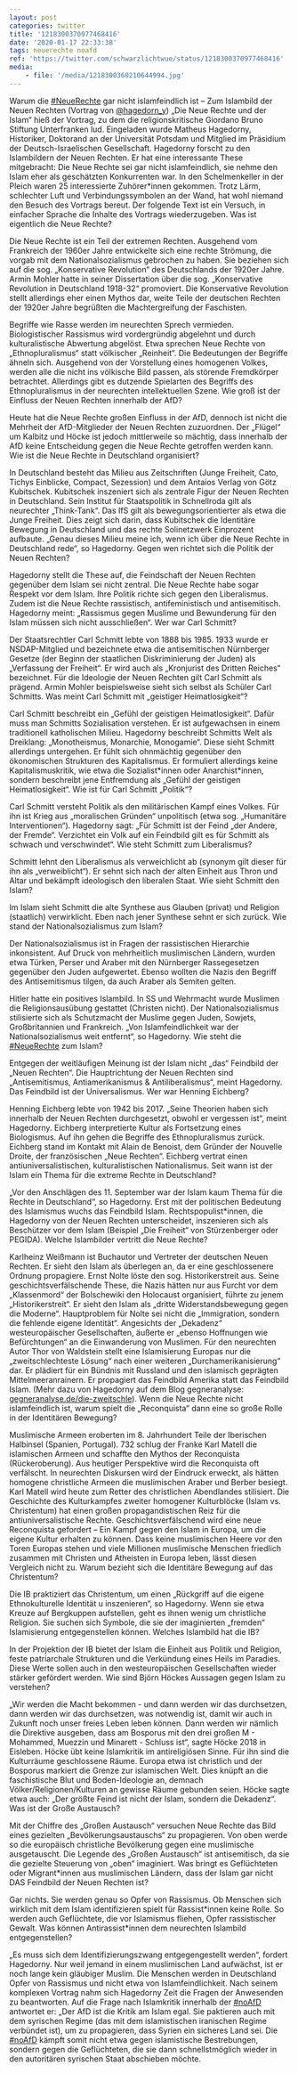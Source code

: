 ```yaml
---
layout: post
categories: twitter
title: '1218300370977468416'
date: '2020-01-17 22:33:38'
tags: neuerechte noafd
ref: 'https://twitter.com/schwarzlichtwue/status/1218300370977468416'
media:
    - file: '/media/1218300360210644994.jpg'
---
```

Warum die [#NeueRechte](/t/neuerechte) gar nicht islamfeindlich ist – Zum Islambild der Neuen Rechten (Vortrag von [@hagedorn_y](https://twitter.com/hagedorn_y)) 
„Die Neue Rechte und der Islam“ hieß der Vortrag, zu dem die religionskritische Giordano Bruno Stiftung Unterfranken lud. Eingeladen wurde Matheus Hagedorny, Historiker, Doktorand an der Universität Potsdam und Mitglied im Präsidium der Deutsch-Israelischen Gesellschaft.
Hagedorny forscht zu den Islambildern der Neuen Rechten. Er hat eine interessante These mitgebracht: Die Neue Rechte sei gar nicht islamfeindlich, sie nehme den Islam eher als geschätzten Konkurrenten war.
In den Schelmenkeller in der Pleich waren 25 interessierte Zuhörer\*innen gekommen. Trotz Lärm, schlechter Luft und Verbindungssymbolen an der Wand, hat wohl niemand den Besuch des Vortrags bereut.
Der folgende Text ist ein Versuch, in einfacher Sprache die Inhalte des Vortrags wiederzugeben.
Was ist eigentlich die Neue Rechte?



Die Neue Rechte ist ein Teil der extremen Rechten. Ausgehend vom Frankreich der 1960er Jahre entwickelte sich eine rechte Strömung, die vorgab mit dem Nationalsozialismus gebrochen zu haben.
Sie beziehen sich auf die sog. „Konservative Revolution“ des Deutschlands der 1920er Jahre. Armin Mohler hatte in seiner Dissertation über die sog. „Konservative Revolution in Deutschland 1918-32“ promoviert.
Die Konservative Revolution stellt allerdings eher einen Mythos dar, weite Teile der deutschen Rechten der 1920er Jahre begrüßten die Machtergreifung der Faschisten.

Begriffe wie Rasse werden im neurechten Sprech vermieden.
Biologistischer Rassismus wird vordergründig abgelehnt und durch kulturalistische Abwertung abgelöst. Etwa sprechen Neue Rechte von „Ethnopluralismus“ statt völkischer „Reinheit“. Die Bedeutungen der Begriffe ähneln sich.
Ausgehend von der Vorstellung eines homogenen Volkes, werden alle die nicht ins völkische Bild passen, als störende Fremdkörper betrachtet. Allerdings gibt es dutzende Spielarten des Begriffs des Ethnopluralismus in der neurechten intellektuellen Szene.
Wie groß ist der Einfluss der Neuen Rechten innerhalb der AfD?



Heute hat die Neue Rechte großen Einfluss in der AfD, dennoch ist nicht die Mehrheit der AfD-Mitglieder der Neuen Rechten zuzuordnen.
Der „Flügel“ um Kalbitz und Höcke ist jedoch mittlerweile so mächtig, dass innerhalb der AfD keine Entscheidung gegen die Neue Rechte getroffen werden kann.
Wie ist die Neue Rechte in Deutschland organisiert?

In Deutschland besteht das Milieu aus Zeitschriften (Junge Freiheit, Cato, Tichys Einblicke, Compact, Sezession) und dem Antaios Verlag von Götz Kubitschek.
Kubitschek inszeniert sich als zentrale Figur der Neuen Rechten in Deutschland. Sein Institut für Staatspolitik in Schnellroda gilt als neurechter „Think-Tank“. Das IfS gilt als bewegungsorientierter als etwa die Junge Freiheit.
Dies zeigt sich darin, dass Kubitschek die Identitäre Bewegung in Deutschland und das rechte Solinetzwerk Einprozent aufbaute. „Genau dieses Milieu meine ich, wenn ich über die Neue Rechte in Deutschland rede“, so Hagedorny.
Gegen wen richtet sich die Politik der Neuen Rechten?



Hagedorny stellt die These auf, die Feindschaft der Neuen Rechten gegenüber dem Islam sei nicht zentral. Die Neue Rechte habe sogar Respekt vor dem Islam. Ihre Politik richte sich gegen den Liberalismus.
Zudem ist die Neue Rechte rassistisch, antifeministisch und antisemitisch. Hagedorny meint: „Rassismus gegen Muslime und Bewunderung für den Islam müssen sich nicht ausschließen“.
Wer war Carl Schmitt?



Der Staatsrechtler Carl Schmitt lebte von 1888 bis 1985. 1933 wurde er NSDAP-Mitglied und bezeichnete etwa die antisemitischen Nürnberger Gesetze (der Beginn der staatlichen Diskriminierung der Juden) als „Verfassung der Freiheit“.
Er wird auch als „Kronjurist des Dritten Reiches“ bezeichnet. Für die Ideologie der Neuen Rechten gilt Carl Schmitt als prägend. Armin Mohler beispielsweise sieht sich selbst als Schüler Carl Schmitts.
Was meint Carl Schmitt mit „geistiger Heimatlosigkeit“?



Carl Schmitt beschreibt ein „Gefühl der geistigen Heimatlosigkeit“. Dafür muss man Schmitts Sozialisation verstehen. Er ist aufgewachsen in einem traditionell katholischen Milieu.
Hagedorny beschreibt Schmitts Welt als Dreiklang: „Monotheismus, Monarchie, Monogamie“. Diese sieht Schmitt allerdings untergehen.
Er fühlt sich ohnmächtig gegenüber den ökonomischen Strukturen des Kapitalismus. Er formuliert allerdings keine Kapitalismuskritik, wie etwa die Sozialist\*innen oder Anarchist\*innen, sondern beschreibt jene Entfremdung als „Gefühl der geistigen Heimatlosigkeit“.
Wie ist für Carl Schmitt „Politik“?



Carl Schmitt versteht Politik als den militärischen Kampf eines Volkes. Für ihn ist Krieg aus „moralischen Gründen“ unpolitisch (etwa sog. „Humanitäre Interventionen“). Hagedorny sagt: „Für Schmitt ist der Feind „der Andere, der Fremde“.
Verzichtet ein Volk auf ein Feindbild gilt es für Schmitt als schwach und verschwindet“.
Wie steht Schmitt zum Liberalismus?



Schmitt lehnt den Liberalismus als verweichlicht ab (synonym gilt dieser für ihn als „verweiblicht“). Er sehnt sich nach der alten Einheit aus Thron und Altar und bekämpft ideologisch den liberalen Staat.
Wie sieht Schmitt den Islam?



Im Islam sieht Schmitt die alte Synthese aus Glauben (privat) und Religion (staatlich) verwirklicht. Eben nach jener Synthese sehnt er sich zurück.
Wie stand der Nationalsozialismus zum Islam?



Der Nationalsozialismus ist in Fragen der rassistischen Hierarchie inkonsistent. Auf Druck von mehrheitlich muslimischen Ländern, wurden etwa Türken, Perser und Araber mit den Nürnberger Rassegesetzen gegenüber den Juden aufgewertet.
Ebenso wollten die Nazis den Begriff des Antisemitismus tilgen, da auch Araber als Semiten gelten.

Hitler hatte ein positives Islambild. In SS und Wehrmacht wurde Muslimen die Religionsausübung gestattet (Christen nicht).
Der Nationalsozialismus stilisierte sich als Schutzmacht der Muslime gegen Juden, Sowjets, Großbritannien und Frankreich. „Von Islamfeindlichkeit war der Nationalsozialismus weit entfernt“, so Hagedorny.
Wie steht die [#NeueRechte](/t/neuerechte) zum Islam?



Entgegen der weitläufigen Meinung ist der Islam nicht „das“ Feindbild der „Neuen Rechten“. Die Hauptrichtung der Neuen Rechten sind „Antisemitismus, Antiamerikanismus &amp; Antiliberalismus“, meint Hagedorny. Das Feindbild ist der Universalismus.
Wer war Henning Eichberg?



Henning Eichberg lebte von 1942 bis 2017. „Seine Theorien haben sich innerhalb der Neuen Rechten durchgesetzt, obwohl er vergessen ist“, meint Hagedorny. Eichberg interpretierte Kultur als Fortsetzung eines Biologismus.
Auf ihn gehen die Begriffe des Ethnopluralismus zurück. Eichberg stand im Kontakt mit Alain de Benoist, dem Gründer der Nouvelle Droite, der französischen „Neue Rechten“. Eichberg vertrat einen antiuniversalistischen, kulturalistischen Nationalismus.
Seit wann ist der Islam ein Thema für die extreme Rechte in Deutschland?



„Vor den Anschlägen des 11. September war der Islam kaum Thema für die Rechte in Deutschland“, so Hagedorny. Erst mit der politischen Bedeutung des Islamismus wuchs das Feindbild Islam.
Rechtspopulist\*innen, die Hagedorny von der Neuen Rechten unterscheidet, inszenieren sich als Beschützer vor dem Islam (Beispiel „Die Freiheit“ von Stürzenberger oder PEGIDA).
Welche Islambilder vertritt die Neue Rechte?



Karlheinz Weißmann ist Buchautor und Vertreter der deutschen Neuen Rechten. Er sieht den Islam als überlegen an, da er eine geschlossenere Ordnung propagiere.
Ernst Nolte löste den sog. Historikerstreit aus. Seine geschichtsverfälschende These, die Nazis hätten nur aus Furcht vor dem „Klassenmord“ der Bolschewiki den Holocaust organisiert, führte zu jenem „Historikerstreit“.
Er sieht den Islam als „dritte Widerstandsbewegung gegen die Moderne“. Hauptproblem für Nolte sei nicht die „Immigration, sondern die fehlende eigene Identität“. Angesichts der „Dekadenz“ westeuropäischer Gesellschaften,   äußerte er „ebenso Hoffnungen wie Befürchtungen“ an die Einwanderung von Muslimen.
Für den neurechten Autor Thor von Waldstein stellt eine Islamisierung Europas nur die „zweitschlechteste Lösung“ nach einer weiteren „Durchamerikanisierung“ dar. Er plädiert für ein Bündnis mit Russland und den islamisch geprägten Mittelmeeranrainern.
Er propagiert das Feindbild Amerika statt das Feindbild Islam. (Mehr dazu von Hagedorny auf dem Blog gegneranalyse: [gegneranalyse.de/die-zweitschle](https://gegneranalyse.de/die-zweitschlechteste-loesung-islamisierung-und-islam-in-der-neuen-rechten/)).
Wenn die Neue Rechte nicht islamfeindlich ist, warum spielt die „Reconquista“ dann eine so große Rolle in der Identitären Bewegung?



Muslimische Armeen eroberten im 8. Jahrhundert Teile der Iberischen Halbinsel (Spanien, Portugal).
732 schlug der Franke Karl Matell die islamischen Armeen und schaffte den Mythos der Reconquista (Rückeroberung). Aus heutiger Perspektive wird die Reconquista oft verfälscht.
In neurechten Diskursen wird der Eindruck erweckt, als hätten homogene christliche Armeen die muslimischen Araber und Berber besiegt. Karl Matell wird heute zum Retter des christlichen Abendlandes stilisiert.
Die Geschichte des Kulturkampfes zweiter homogener Kulturblöcke (Islam vs. Christentum) hat einen großen propagandistischen Reiz für die antiuniversalistische Rechte.
Geschichtsverfälschend wird eine neue Reconquista gefordert – Ein Kampf gegen den Islam in Europa, um die eigene Kultur erhalten zu können.
Dass keine muslimischen Heere vor den Toren Europas stehen und viele Millionen muslimische Menschen friedlich zusammen mit Christen und Atheisten in Europa leben, lässt diesen Vergleich nicht zu.
Warum bezieht sich die Identitäre Bewegung auf das Christentum?



Die IB praktiziert das Christentum, um einen „Rückgriff auf die eigene Ethnokulturelle Identität u inszenieren“, so Hagedorny.
Wenn sie etwa Kreuze auf Bergkuppen aufstellen, geht es ihnen wenig um christliche Religion. Sie suchen sich Symbole, die sie der imaginierten „fremden“ Islamisierung entgegenstellen können.
Welches Islambild hat die IB?



In der Projektion der IB bietet der Islam die Einheit aus Politik und Religion, feste patriarchale Strukturen und die Verkündung eines Heils im Paradies. Diese Werte sollen auch in den westeuropäischen Gesellschaften wieder stärker gefördert werden.
Wie sind Björn Höckes Aussagen gegen Islam zu verstehen?



„Wir werden die Macht bekommen - und dann werden wir das durchsetzen, dann werden wir das durchsetzen, was notwendig ist, damit wir auch in Zukunft noch unser freies Leben leben können.
Dann werden wir nämlich die Direktive ausgeben, dass am Bosporus mit den drei großen M - Mohammed, Muezzin und Minarett - Schluss ist“, sagte Höcke 2018 in Eisleben. Höcke übt keine Islamkritik im antireligiösen Sinne. Für ihn sind die Kulturräume geschlossene Räume.
Europa etwa ist christlich und der Bosporus markiert die Grenze zur islamischen Welt. Dies knüpft an die faschistische Blut und Boden-Ideologie an, demnach Völker/Religionen/Kulturen an gewisse Räume gebunden seien.
Höcke sagte etwa auch: „Der größte Feind ist nicht der Islam, sondern die Dekadenz“.
Was ist der Große Austausch?



Mit der Chiffre des „Großen Austausch“ versuchen Neue Rechte das Bild eines gezielten „Bevölkerungsaustauschs“ zu propagieren.
Von oben werde so die europäisch christliche Bevölkerung gegen eine muslimische ausgetauscht. Die Legende des „Großen Austausch“ ist antisemitisch, da sie die gezielte Steuerung von „oben“ imaginiert.
Was bringt es Geflüchteten oder Migrant\*innen aus muslimischen Ländern, dass der Islam gar nicht DAS Feindbild der Neuen Rechten ist?



Gar nichts. Sie werden genau so Opfer von Rassismus.
Ob Menschen sich wirklich mit dem Islam identifizieren spielt für Rassist\*innen keine Rolle. So werden auch Geflüchtete, die vor Islamismus fliehen, Opfer rassistischer Gewalt.
Was können Antirassist\*innen dem neurechten Islambild entgegenstellen?



„Es muss sich dem Identifizierungszwang entgegengestellt werden“, fordert Hagedorny.
Nur weil jemand in einem muslimischen Land aufwächst, ist er noch lange kein gläubiger Muslim. Die Menschen werden in Deutschland Opfer von Rassismus und nicht etwa von Islamfeindlichkeit.
Nach seinem komplexen Vortrag nahm sich Hagedorny Zeit die Fragen der Anwesenden zu beantworten. Auf die Frage nach Islamkritik innerhalb der [#noAfD](/t/noafd) antwortet er: „Der AfD ist die Kritik am Islam egal.
Sie paktieren auch mit dem syrischen Regime (das mit dem islamistischen iranischen Regime verbündet ist), um zu propagieren, dass Syrien ein sicheres Land sei.
Die [#noAfD](/t/noafd) kämpft somit nicht etwa gegen islamistische Bestrebungen, sondern gegen die Geflüchteten, die sie dann schnellstmöglich wieder in den autoritären syrischen Staat abschieben möchte.